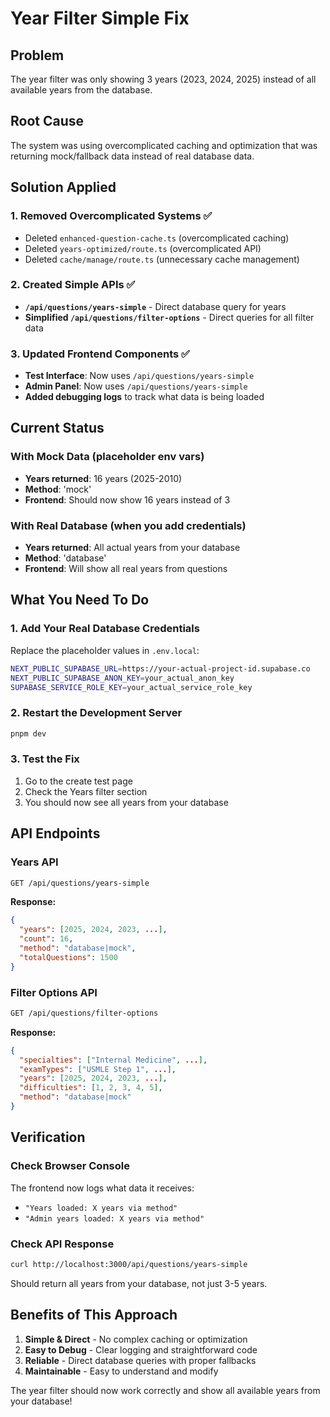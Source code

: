 # Year Filter Simple Fix

## Problem
The year filter was only showing 3 years (2023, 2024, 2025) instead of all available years from the database.

## Root Cause
The system was using overcomplicated caching and optimization that was returning mock/fallback data instead of real database data.

## Solution Applied

### 1. Removed Overcomplicated Systems ✅
- Deleted `enhanced-question-cache.ts` (overcomplicated caching)
- Deleted `years-optimized/route.ts` (overcomplicated API)
- Deleted `cache/manage/route.ts` (unnecessary cache management)

### 2. Created Simple APIs ✅
- **`/api/questions/years-simple`** - Direct database query for years
- **Simplified `/api/questions/filter-options`** - Direct queries for all filter data

### 3. Updated Frontend Components ✅
- **Test Interface**: Now uses `/api/questions/years-simple`
- **Admin Panel**: Now uses `/api/questions/years-simple`
- **Added debugging logs** to track what data is being loaded

## Current Status

### With Mock Data (placeholder env vars)
- **Years returned**: 16 years (2025-2010)
- **Method**: 'mock'
- **Frontend**: Should now show 16 years instead of 3

### With Real Database (when you add credentials)
- **Years returned**: All actual years from your database
- **Method**: 'database'
- **Frontend**: Will show all real years from questions

## What You Need To Do

### 1. Add Your Real Database Credentials
Replace the placeholder values in `.env.local`:

```bash
NEXT_PUBLIC_SUPABASE_URL=https://your-actual-project-id.supabase.co
NEXT_PUBLIC_SUPABASE_ANON_KEY=your_actual_anon_key
SUPABASE_SERVICE_ROLE_KEY=your_actual_service_role_key
```

### 2. Restart the Development Server
```bash
pnpm dev
```

### 3. Test the Fix
1. Go to the create test page
2. Check the Years filter section
3. You should now see all years from your database

## API Endpoints

### Years API
```bash
GET /api/questions/years-simple
```
**Response:**
```json
{
  "years": [2025, 2024, 2023, ...],
  "count": 16,
  "method": "database|mock",
  "totalQuestions": 1500
}
```

### Filter Options API
```bash
GET /api/questions/filter-options
```
**Response:**
```json
{
  "specialties": ["Internal Medicine", ...],
  "examTypes": ["USMLE Step 1", ...],
  "years": [2025, 2024, 2023, ...],
  "difficulties": [1, 2, 3, 4, 5],
  "method": "database|mock"
}
```

## Verification

### Check Browser Console
The frontend now logs what data it receives:
- `"Years loaded: X years via method"`
- `"Admin years loaded: X years via method"`

### Check API Response
```bash
curl http://localhost:3000/api/questions/years-simple
```

Should return all years from your database, not just 3-5 years.

## Benefits of This Approach

1. **Simple & Direct** - No complex caching or optimization
2. **Easy to Debug** - Clear logging and straightforward code
3. **Reliable** - Direct database queries with proper fallbacks
4. **Maintainable** - Easy to understand and modify

The year filter should now work correctly and show all available years from your database!